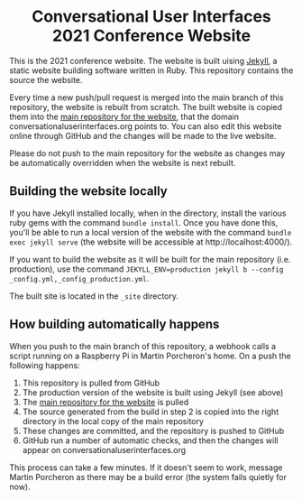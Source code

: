 <h1 style="text-align: center;">Conversational User Interfaces<br>2021 Conference Website</h1>

This is the 2021 conference website. The website is built uising [Jekyll](https://jekyllrb.com "Jekyll website"), a static website building software written in Ruby. This repository contains the source the website.

Every time a new push/pull request is merged into the main branch of this repository, the website is rebuilt from scratch. The built website is copied them into the [main repository for the website](https://github.com/cuiconference/conversationaluserinterfaces.org "Main CUI repository"), that the domain conversationaluserinterfaces.org points to. You can also edit this website online through GitHub and the changes will be made to the live website.

Please do not push to the main repository for the website as changes may be automatically overridden when the website is next rebuilt.

## Building the website locally

If you have Jekyll installed locally, when in the directory, install the various ruby gems with the command `bundle install`. Once you have done this, you'll be able to run a local version of the website with the command `bundle exec jekyll serve` (the website will be accessible at http://localhost:4000/).

If you want to build the website as it will be built for the main repository (i.e. production), use the command `JEKYLL_ENV=production jekyll b --config _config.yml,_config_production.yml`.

The built site is located in the `_site` directory.

## How building automatically happens
When you push to the main branch of this repository, a webhook calls a script running on a Raspberry Pi in Martin Porcheron's home. On a push the following happens:
1. This repository is pulled from GitHub
2. The production version of the website is built using Jekyll (see above)
3. The [main repository for the website](https://github.com/cuiconference/conversationaluserinterfaces.org "Main CUI repository") is pulled
4. The source generated from the build in step 2 is copied into the right directory in the local copy of the main repository
5. These changes are committed, and the repository is pushed to GitHub
6. GitHub run a number of automatic checks, and then the changes will appear on conversationaluserinterfaces.org

This process can take a few minutes. If it doesn't seem to work, message Martin Porcheron as there may be a build error (the system fails quietly for now).

